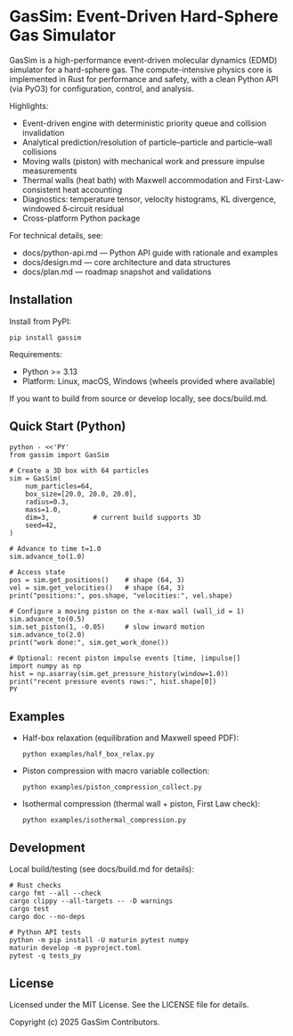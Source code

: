 # GasSim: Event-Driven Hard-Sphere Gas Simulator

GasSim is a high-performance event-driven molecular dynamics (EDMD) simulator for a hard-sphere gas. The compute-intensive physics core is implemented in Rust for performance and safety, with a clean Python API (via PyO3) for configuration, control, and analysis.

Highlights:
- Event-driven engine with deterministic priority queue and collision invalidation
- Analytical prediction/resolution of particle–particle and particle–wall collisions
- Moving walls (piston) with mechanical work and pressure impulse measurements
- Thermal walls (heat bath) with Maxwell accommodation and First-Law-consistent heat accounting
- Diagnostics: temperature tensor, velocity histograms, KL divergence, windowed δ‑circuit residual
- Cross-platform Python package

For technical details, see:
- docs/python-api.md — Python API guide with rationale and examples
- docs/design.md — core architecture and data structures
- docs/plan.md — roadmap snapshot and validations

## Installation

Install from PyPI:
```
pip install gassim
```

Requirements:
- Python >= 3.13
- Platform: Linux, macOS, Windows (wheels provided where available)

If you want to build from source or develop locally, see docs/build.md.

## Quick Start (Python)

```
python - <<'PY'
from gassim import GasSim

# Create a 3D box with 64 particles
sim = GasSim(
    num_particles=64,
    box_size=[20.0, 20.0, 20.0],
    radius=0.3,
    mass=1.0,
    dim=3,           # current build supports 3D
    seed=42,
)

# Advance to time t=1.0
sim.advance_to(1.0)

# Access state
pos = sim.get_positions()    # shape (64, 3)
vel = sim.get_velocities()   # shape (64, 3)
print("positions:", pos.shape, "velocities:", vel.shape)

# Configure a moving piston on the x-max wall (wall_id = 1)
sim.advance_to(0.5)
sim.set_piston(1, -0.05)     # slow inward motion
sim.advance_to(2.0)
print("work done:", sim.get_work_done())

# Optional: recent piston impulse events [time, |impulse|]
import numpy as np
hist = np.asarray(sim.get_pressure_history(window=1.0))
print("recent pressure events rows:", hist.shape[0])
PY
```

## Examples

- Half-box relaxation (equilibration and Maxwell speed PDF):
  ```
  python examples/half_box_relax.py
  ```
- Piston compression with macro variable collection:
  ```
  python examples/piston_compression_collect.py
  ```
- Isothermal compression (thermal wall + piston, First Law check):
  ```
  python examples/isothermal_compression.py
  ```

## Development

Local build/testing (see docs/build.md for details):
```
# Rust checks
cargo fmt --all --check
cargo clippy --all-targets -- -D warnings
cargo test
cargo doc --no-deps

# Python API tests
python -m pip install -U maturin pytest numpy
maturin develop -m pyproject.toml
pytest -q tests_py
```

## License

Licensed under the MIT License. See the LICENSE file for details.

Copyright (c) 2025 GasSim Contributors.
